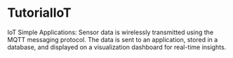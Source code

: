 # TutorialIoT
IoT Simple Applications: Sensor data is wirelessly transmitted using the MQTT messaging protocol. The data is sent to an application, stored in a database, and displayed on a visualization dashboard for real-time insights.
